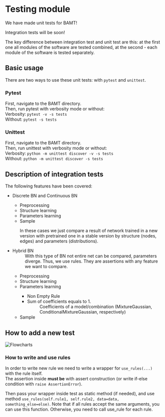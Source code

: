 # Testing module
<p>
We have made unit tests for BAMT!<br>

Integration tests will be soon! <br>

The key difference between integration test and unit test are this: 
at the first one all modules of the software are tested combined, 
at the second - each module of the software is tested separately.
</p>

## Basic usage
<p>
There are two ways to use these unit tests: with <code>pytest</code> and <code>unittest</code>.
</p>

### Pytest
<p>
First, navigate to the BAMT directory.<br>
Then, run pytest with verbosity mode or without: <br>
Verbosity: <code>pytest -v -s tests</code><br>
Without: <code>pytest -s tests</code>
</p>

### Unittest
<p>
First, navigate to the BAMT directory.<br>
Then, run unittest with verbosity mode or without: <br>
Verbosity: <code>python -m unittest discover -v -s tests</code><br>
Without: <code>python -m unittest discover -s tests</code>
</p>

## Description of integration tests
<p>
The following features have been covered:
</p>

<ul>
<li>Discrete BN and Continuous BN</li>
    <ul>
<li>Preprocessing</li>
<li>Structure learning</li>
<li>Parameters learning</li>
<li>Sample</li>
<p>In these cases we just compare a result of network trained in a new version with pretrained one
in a stable version by structure (nodes, edges) and parameters (distributions).</p>
</ul>
<li>Hybrid BN</li>
<dd>With this type of BN not entire net can be compared, parameters diverge. 
Thus, we use rules.
They are assertions with any feature we want to compare.</dd>
<ul>
<li>Preprocessing</li>
<li>Structure learning</li>
<li>Parameters learning</li>
<ul>
<li>Non Empty Rule</li>
<li>Sum of coefficients equals to 1.</li>
<dd>Coefficients of a model/combination (MixtureGaussian, ConditionalMixtureGaussian, respectively) </dd>
</ul>
<li>Sample</li>
</ul>
</ul>

## How to add a new test
![Flowcharts](https://user-images.githubusercontent.com/68499591/194711621-8d398d86-13ff-449e-8ce3-0004b013b2a2.png)
### How to write and use rules
<p>
In order to write new rule we need to write a wrapper for <code>use_rules(...)</code> with the rule itself. <br> 
The assertion inside <b>must be</b> with assert construction (or write if-else condition with
<code>raise AssertionError</code>).
</p>

<p>
Then pass your wrapper inside test as static method (if needed), and use method 
<code>use_rules(self.rule1, self.rule2, data=data, something_else=else)</code>. 
Note that if all rules accept the same arguments, 
you can use this function. 
Otherwise, you need to call use_rule for each rule.
</p>
